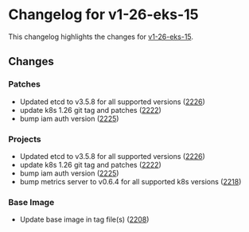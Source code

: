 # Changelog for v1-26-eks-15

This changelog highlights the changes for [v1-26-eks-15](https://github.com/aws/eks-distro/tree/v1-26-eks-15).

## Changes

### Patches
* Updated etcd to v3.5.8 for all supported versions ([2226](https://github.com/aws/eks-distro/pull/2226))
* update k8s 1.26 git tag and patches ([2222](https://github.com/aws/eks-distro/pull/2222))
* bump iam auth version ([2225](https://github.com/aws/eks-distro/pull/2225))

### Projects
* Updated etcd to v3.5.8 for all supported versions ([2226](https://github.com/aws/eks-distro/pull/2226))
* update k8s 1.26 git tag and patches ([2222](https://github.com/aws/eks-distro/pull/2222))
* bump iam auth version ([2225](https://github.com/aws/eks-distro/pull/2225))
* bump metrics server to v0.6.4 for all supported k8s versions ([2218](https://github.com/aws/eks-distro/pull/2218))

### Base Image
* Update base image in tag file(s) ([2208](https://github.com/aws/eks-distro/pull/2208))

